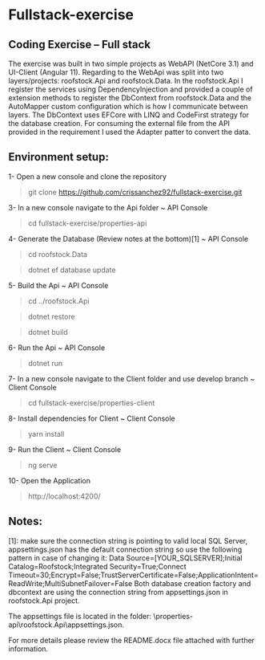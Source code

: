 # Fullstack-exercise
## Coding Exercise – Full stack


The exercise was built in two simple projects as WebAPI (NetCore 3.1) and UI-Client (Angular 11). Regarding to the WebApi was split into two layers/projects: roofstock.Api and roofstock.Data. In the roofstock.Api I register the services using DependencyInjection and provided a couple of extension methods to register the DbContext from roofstock.Data and the AutoMapper custom configuration which is how I communicate between layers. The DbContext uses EFCore with LINQ and CodeFirst strategy for the database creation. For consuming the external file from the API provided in the requirement I used the Adapter patter to convert the data.


## Environment setup:
1- Open a new console and clone the repository
 > git clone https://github.com/crissanchez92/fullstack-exercise.git

3- In a new console navigate to the Api folder ~ API Console
 > cd fullstack-exercise/properties-api

4- Generate the Database (Review notes at the bottom)[1] ~ API Console
 > cd roofstock.Data
 
 > dotnet ef database update
 
5- Build the Api ~ API Console
 > cd ../roofstock.Api
 
 > dotnet restore
 
 > dotnet build

6- Run the Api ~ API Console
 > dotnet run

7- In a new console navigate to the Client folder and use develop branch ~ Client Console
 > cd fullstack-exercise/properties-client

8- Install dependencies for Client ~ Client Console
 > yarn install

9- Run the Client ~ Client Console
 > ng serve
 
10- Open the Application
 > http://localhost:4200/

## Notes:

[1]: make sure the connection string is pointing to valid local SQL Server, appsettings.json has the default connection string so use the following pattern in case of changing it:
Data Source=[YOUR_SQLSERVER];Initial Catalog=Roofstock;Integrated Security=True;Connect Timeout=30;Encrypt=False;TrustServerCertificate=False;ApplicationIntent=ReadWrite;MultiSubnetFailover=False
Both database creation factory and dbcontext are using the connection string from appsettings.json in roofstock.Api project.


The appsettings file is located in the folder: \properties-api\roofstock.Api\appsettings.json.


For more details please review the README.docx file attached with further information.
